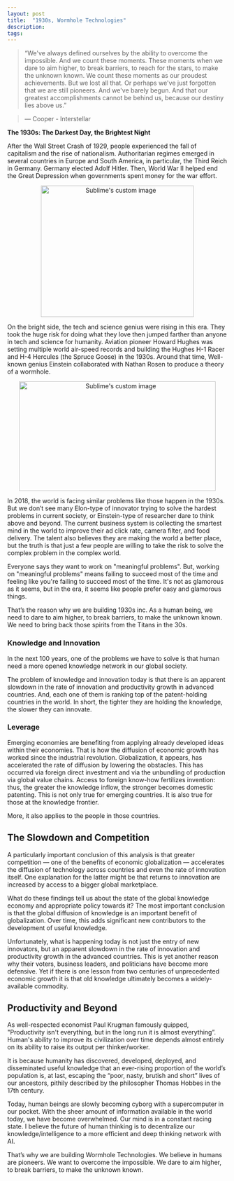 ```yaml
---
layout: post
title:  "1930s, Wormhole Technologies"
description: 
tags: 
---
```



> “We've always defined ourselves by the ability to overcome the impossible. And we count these moments. These moments when we dare to aim higher, to break barriers, to reach for the stars, to make the unknown known. We count these moments as our proudest achievements. But we lost all that. Or perhaps we've just forgotten that we are still pioneers. And we've barely begun. And that our greatest accomplishments cannot be behind us, because our destiny lies above us.”

> ― Cooper - Interstellar

**The 1930s: The Darkest Day, the Brightest Night**

After the Wall Street Crash of 1929, people experienced the fall of capitalism and the rise of nationalism. Authoritarian regimes emerged in several countries in Europe and South America, in particular, the Third Reich in Germany. Germany elected Adolf Hitler. Then, World War II helped end the Great Depression when governments spent money for the war effort.

<p align="center">
  <img width="350" height="300" src="https://c1.staticflickr.com/5/4813/46023529811_196e22896d_o.jpg" alt="Sublime's custom image"/>
</p>

On the bright side, the tech and science genius were rising in this era. They took the huge risk for doing what they love then jumped farther than anyone in tech and science for humanity. Aviation pioneer Howard Hughes was setting multiple world air-speed records and building the Hughes H-1 Racer and H-4 Hercules (the Spruce Goose) in the 1930s. Around that time, Well-known genius Einstein collaborated with Nathan Rosen to produce a theory of a wormhole.

<p align="center">
  <img width="450" height="250" src="https://c1.staticflickr.com/5/4885/45111914165_a584ff1fd7_o.jpg" alt="Sublime's custom image"/>
</p>

In 2018, the world is facing similar problems like those happen in the 1930s. But we don’t see many Elon-type of innovator trying to solve the hardest problems in current society, or Einstein-type of researcher dare to think above and beyond. The current business system is collecting the smartest mind in the world to improve their ad click rate, camera filter, and food delivery. The talent also believes they are making the world a better place, but the truth is that just a few people are willing to take the risk to solve the complex problem in the complex world.

Everyone says they want to work on "meaningful problems". But, working on "meaningful problems" means failing to succeed most of the time and feeling like you're failing to succeed most of the time. It's not as glamorous as it seems, but in the era, it seems like people prefer easy and glamorous things.

That’s the reason why we are building 1930s inc. As a human being, we need to dare to aim higher, to break barriers, to make the unknown known. We need to bring back those spirits from the Titans in the 30s. 

### Knowledge and Innovation

In the next 100 years, one of the problems we have to solve is that human need a more opened knowledge network in our global society. 

The problem of knowledge and innovation today is that there is an apparent slowdown in the rate of innovation and productivity growth in advanced countries. And, each one of them is ranking top of the patent-holding countries in the world. In short, the tighter they are holding the knowledge, the slower they can innovate.

### Leverage

Emerging economies are benefiting from applying already developed ideas within their economies. That is how the diffusion of economic growth has worked since the industrial revolution. Globalization, it appears, has accelerated the rate of diffusion by lowering the obstacles. This has occurred via foreign direct investment and via the unbundling of production via global value chains. Access to foreign know-how fertilizes invention: thus, the greater the knowledge inflow, the stronger becomes domestic patenting. This is not only true for emerging countries. It is also true for those at the knowledge frontier.

More, it also applies to the people in those countries.

## The Slowdown and Competition

A particularly important conclusion of this analysis is that greater competition — one of the benefits of economic globalization — accelerates the diffusion of technology across countries and even the rate of innovation itself. One explanation for the latter might be that returns to innovation are increased by access to a bigger global marketplace.

What do these findings tell us about the state of the global knowledge economy and appropriate policy towards it? The most important conclusion is that the global diffusion of knowledge is an important benefit of globalization. Over time, this adds significant new contributors to the development of useful knowledge. 

Unfortunately, what is happening today is not just the entry of new innovators, but an apparent slowdown in the rate of innovation and productivity growth in the advanced countries. This is yet another reason why their voters, business leaders, and politicians have become more defensive. Yet if there is one lesson from two centuries of unprecedented economic growth it is that old knowledge ultimately becomes a widely-available commodity. 

## Productivity and Beyond

As well-respected economist Paul Krugman famously quipped, "Productivity isn't everything, but in the long run it is almost everything”. Human's ability to improve its civilization over time depends almost entirely on its ability to raise its output per thinker/worker. 

It is because humanity has discovered, developed, deployed, and disseminated useful knowledge that an ever-rising proportion of the world’s population is, at last, escaping the “poor, nasty, brutish and short” lives of our ancestors, pithily described by the philosopher Thomas Hobbes in the 17th century.

Today, human beings are slowly becoming cyborg with a supercomputer in our pocket. With the sheer amount of information available in the world today, we have become overwhelmed. Our mind is in a constant racing state. I believe the future of human thinking is to decentralize our knowledge/intelligence to a more efficient and deep thinking network with AI.

That’s why we are building Wormhole Technologies. We believe in humans are pioneers. We want to overcome the impossible. We dare to aim higher, to break barriers, to make the unknown known. 

